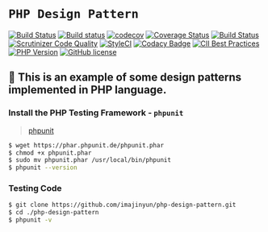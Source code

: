 # `PHP Design Pattern`

[![Build Status](https://travis-ci.org/imajinyun/php-design-pattern.svg?branch=master)](https://travis-ci.org/imajinyun/php-design-pattern)
[![Build status](https://ci.appveyor.com/api/projects/status/m4lnkqgo42gp2mvf/branch/master?svg=true)](https://ci.appveyor.com/project/imajinyun/php-study-codes/branch/master)
[![codecov](https://codecov.io/gh/imajinyun/php-study-codes/branch/master/graph/badge.svg)](https://codecov.io/gh/imajinyun/php-study-codes)
[![Coverage Status](https://coveralls.io/repos/github/imajinyun/php-study-codes/badge.svg)](https://coveralls.io/github/imajinyun/php-study-codes)
[![Build Status](https://scrutinizer-ci.com/g/imajinyun/php-study-codes/badges/build.png?b=master)](https://scrutinizer-ci.com/g/imajinyun/php-study-codes/build-status/master)
[![Scrutinizer Code Quality](https://scrutinizer-ci.com/g/imajinyun/php-study-codes/badges/quality-score.png?b=master)](https://scrutinizer-ci.com/g/imajinyun/php-study-codes/?branch=master)
[![StyleCI](https://styleci.io/repos/84544429/shield?branch=master)](https://styleci.io/repos/84544429)
[![Codacy Badge](https://api.codacy.com/project/badge/Grade/8ab067aae9e246b9b3597e277e812093)](https://www.codacy.com/app/imajinyun/php-study-codes?utm_source=github.com&amp;utm_medium=referral&amp;utm_content=imajinyun/php-study-codes&amp;utm_campaign=Badge_Grade)
[![CII Best Practices](https://bestpractices.coreinfrastructure.org/projects/1181/badge)](https://bestpractices.coreinfrastructure.org/projects/1181)
[![PHP Version](https://img.shields.io/badge/php-%E2%89%A57.0-8892BF.svg)](https://img.shields.io/badge/php-%E2%89%A57.0-8892BF.svg)
[![GitHub license](https://img.shields.io/badge/license-MIT-blue.svg)](https://raw.githubusercontent.com/imajinyun/php-study-codes/master/LICENSE)

## 🌽 This is an example of some design patterns implemented in PHP language.

### Install the PHP Testing Framework - `phpunit`

> [phpunit](https://phpunit.de/getting-started.html)

```bash
$ wget https://phar.phpunit.de/phpunit.phar
$ chmod +x phpunit.phar
$ sudo mv phpunit.phar /usr/local/bin/phpunit
$ phpunit --version
```

### Testing Code

```bash
$ git clone https://github.com/imajinyun/php-design-pattern.git
$ cd ./php-design-pattern
$ phpunit -v
```


